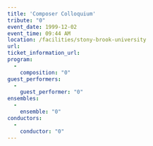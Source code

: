 ```yaml
---
title: 'Composer Colloquium'
tribute: "0"
event_date: 1999-12-02
event_time: 09:44 AM
location: /facilities/stony-brook-university
url: 
ticket_information_url: 
program: 
  -
    composition: "0"
guest_performers: 
  -
    guest_performer: "0"
ensembles: 
  -
    ensemble: "0"
conductors: 
  -
    conductor: "0"
---
```

